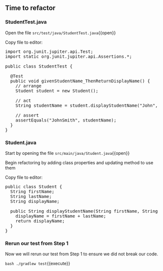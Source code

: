 ## Time to refactor

### StudentTest.java
Open the file `src/test/java/StudentTest.java`{{open}}

Copy file to editor:
<pre class="file" data-filename="src/test/java/StudentTest.java" data-target="replace">
import org.junit.jupiter.api.Test;
import static org.junit.jupiter.api.Assertions.*;

public class StudentTest {

  @Test
  public void givenStudentName_ThenReturnDisplayName() {
    // arrange
    Student student = new Student();

    // act
    String studentName = student.displayStudentName("John", "Smith");

    // assert
    assertEquals("JohnSmith", studentName);
  }
}
</pre>

### Student.java
Start by opening the file `src/main/java/Student.java`{{open}}

Begin refactoring by adding class properties and updating method to use them

Copy file to editor:
<pre class="file" data-filename="src/main/java/Student.java" data-target="replace">
public class Student {  
  String firstName;
  String lastName;
  String displayName;  

  public String displayStudentName(String firstName, String lastName) {
    displayName = firstName + lastName;
    return displayName;
  }
}
</pre>

### Rerun our test from Step 1
Now we will rerun our test from Step 1 to ensure we did not break our code.

`bash ./gradlew test`{{execute}}
